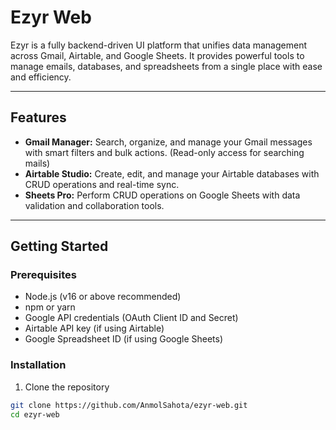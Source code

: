 # Ezyr Web

Ezyr is a fully backend-driven UI platform that unifies data management across Gmail, Airtable, and Google Sheets. It provides powerful tools to manage emails, databases, and spreadsheets from a single place with ease and efficiency.

---

## Features

- **Gmail Manager:** Search, organize, and manage your Gmail messages with smart filters and bulk actions. (Read-only access for searching mails)
- **Airtable Studio:** Create, edit, and manage your Airtable databases with CRUD operations and real-time sync.
- **Sheets Pro:** Perform CRUD operations on Google Sheets with data validation and collaboration tools.

---

## Getting Started

### Prerequisites

- Node.js (v16 or above recommended)
- npm or yarn
- Google API credentials (OAuth Client ID and Secret)
- Airtable API key (if using Airtable)
- Google Spreadsheet ID (if using Google Sheets)

### Installation

1. Clone the repository

```bash
git clone https://github.com/AnmolSahota/ezyr-web.git
cd ezyr-web
